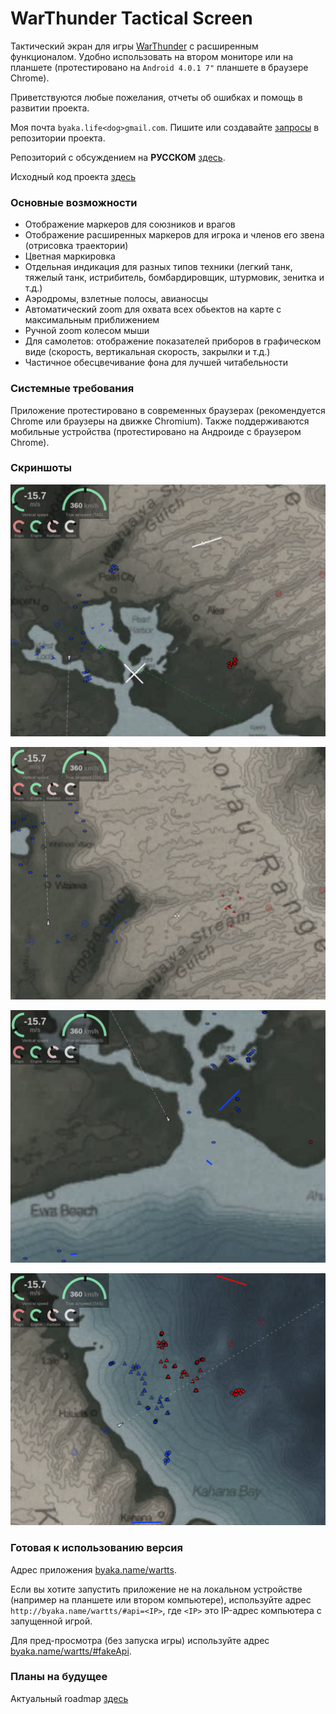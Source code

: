 
# WarThunder Tactical Screen

Тактический экран для игры [WarThunder](https://warthunder.com/en) с расширенным функционалом. Удобно использовать на втором мониторе или на планшете (протестировано на `Android 4.0.1 7"` планшете в браузере Chrome).

Приветствуются любые пожелания, отчеты об ошибках и помощь в развитии проекта.

Моя почта `byaka.life<dog>gmail.com`. Пишите или создавайте [запросы](https://github.com/byaka/wartts/issues) в репозитории проекта.

Репозиторий с обсуждением на **РУССКОМ** [здесь](https://github.com/byaka/WarThunderTacticalScreen_discuss).

Исходный код проекта [здесь](https://github.com/byaka/wartts)

### Основные возможности

- Отображение маркеров для союзников и врагов
- Отображение расширенных маркеров для игрока и членов его звена (отрисовка траектории)
- Цветная маркировка
- Отдельная индикация для разных типов техники (легкий танк, тяжелый танк, истрибитель, бомбардировщик, штурмовик, зенитка и т.д.)
- Аэродромы, взлетные полосы, авианосцы
- Автоматический zoom для охвата всех обьектов на карте с максимальным приближением
- Ручной zoom колесом мыши
- Для самолетов: отображение показателей приборов в графическом виде (скорость, вертикальная скорость, закрылки и т.д.)
- Частичное обесцвечивание фона для лучшей читабельности

### Системные требования

Приложение протестировано в современных браузерах (рекомендуется Chrome или браузеры на движке Chromium). Также поддерживаются мобильные устройства (протестировано на Андроиде с браузером Chrome).

### Скриншоты

[![screenshot1](https://raw.githubusercontent.com/byaka/wartts/master/screenshot/screenshot1_small.jpg)](https://raw.githubusercontent.com/byaka/wartts/master/screenshot/screenshot1.jpg)

[![screenshot2](https://raw.githubusercontent.com/byaka/wartts/master/screenshot/screenshot2_small.jpg)](https://raw.githubusercontent.com/byaka/wartts/master/screenshot/screenshot2.jpg)

[![screenshot3](https://raw.githubusercontent.com/byaka/wartts/master/screenshot/screenshot3_small.jpg)](https://raw.githubusercontent.com/byaka/wartts/master/screenshot/screenshot3.jpg)

[![screenshot4](https://raw.githubusercontent.com/byaka/wartts/master/screenshot/screenshot4_small.jpg)](https://raw.githubusercontent.com/byaka/wartts/master/screenshot/screenshot4.jpg)

### Готовая к использованию версия

Адрес приложения [byaka.name/wartts](http://byaka.name/wartts/).

Если вы хотите запустить приложение не на локальном устройстве (например на планшете или втором компьютере), используйте адрес `http://byaka.name/wartts/#api=<IP>`, где `<IP>` это IP-адрес компьютера с запущенной игрой.

Для пред-просмотра (без запуска игры) используйте адрес [byaka.name/wartts/#fakeApi](http://byaka.name/wartts/#fakeApi).

### Планы на будущее

 Актуальный roadmap [здесь](https://github.com/byaka/wartts/issues/1)
